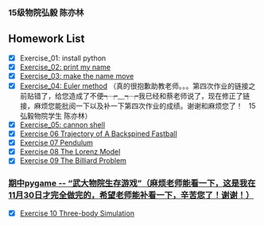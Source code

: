 ### 15级物院弘毅 陈亦林
## Homework List
- [x] Exercise_01: install python
- [x] [Exercise_02: print my name](https://github.com/chenyilin123/computational_physics_N2015301020152/tree/master/Exercise%2002%20print%20my%20name)
- [x] [Exercise_03: make the name move](https://github.com/chenyilin123/computational_physics_N2015301020152/tree/master/Exercise%2003%20make%20the%20name%20move)
- [x] [Exercise_04: Euler method](https://www.zybuluo.com/2015301020152/note/902953)
（真的很抱歉助教老师。。。第四次作业的链接之前贴错了，给您造成了不便┭┮﹏┭┮我已经和蔡老师说了，现在修正了链接，麻烦您能批阅一下以及补一下第四次作业的成绩。谢谢和麻烦您了！    15弘毅物院学生 陈亦林）
- [x] [Exercise_05: cannon shell](https://www.zybuluo.com/2015301020152/note/914459)
- [x] [Exercise 06 Trajectory of A Backspined Fastball](https://www.zybuluo.com/2015301020152/note/922362)
- [x] [Exercise 07 Pendulum](https://www.zybuluo.com/2015301020152/note/930853)
- [x] [Exercise 08 The Lorenz Model](https://www.zybuluo.com/2015301020152/note/939335)
- [x] [Exercise 09 The Billiard Problem](https://www.zybuluo.com/2015301020152/note/947298)
### [期中pygame -- “武大物院生存游戏”（麻烦老师能看一下，这是我在11月30日才完全做完的，希望老师能补看一下，辛苦您了！谢谢！）](https://www.zybuluo.com/2015301020152/note/970179)
- [x] [Exercise 10 Three-body Simulation]()
